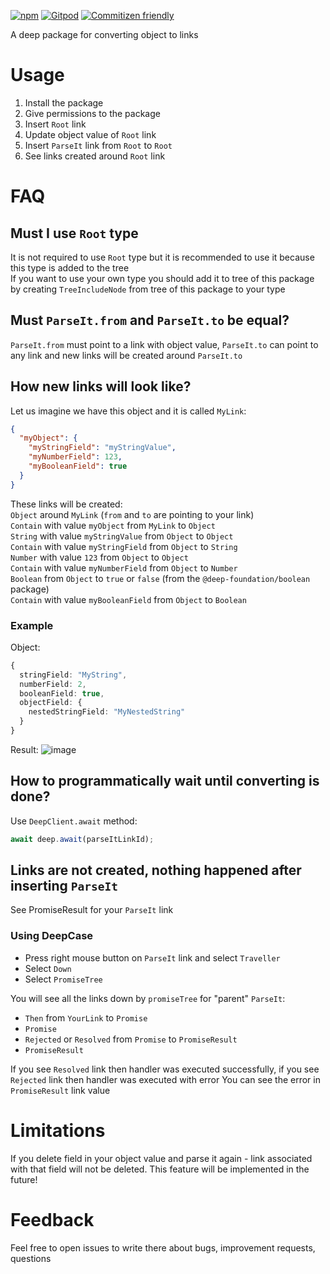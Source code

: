 [![npm](https://img.shields.io/npm/v/@deep-foundation/object-to-links-async-converter.svg)](https://www.npmjs.com/package/@deep-foundation/object-to-links-async-converter)
[![Gitpod](https://img.shields.io/badge/Gitpod-ready--to--code-blue?logo=gitpod)](https://gitpod.io/#https://github.com/deep-foundation/object-to-links-async-converter)
[![Commitizen friendly](https://img.shields.io/badge/commitizen-friendly-brightgreen.svg)](http://commitizen.github.io/cz-cli/)

A deep package for converting object to links

# Usage

1. Install the package
2. Give permissions to the package
3. Insert `Root` link
4. Update object value of `Root` link
5. Insert `ParseIt` link from `Root` to `Root`
6. See links created around `Root` link

# FAQ

## Must I use `Root` type

It is not required to use `Root` type but it is recommended to use it because this type is added to the tree  
If you want to use your own type you should add it to tree of this package by creating `TreeIncludeNode` from tree of this package to your type

## Must `ParseIt.from` and `ParseIt.to` be equal?

`ParseIt.from` must point to a link with object value, `ParseIt.to` can point to any link and new links will be created around `ParseIt.to`

## How new links will look like?

Let us imagine we have this object and it is called `MyLink`:

```json
{
  "myObject": {
    "myStringField": "myStringValue",
    "myNumberField": 123,
    "myBooleanField": true
  }
}
```

These links will be created:  
`Object` around `MyLink` (`from` and `to` are pointing to your link)  
`Contain` with value `myObject` from `MyLink` to `Object`  
`String` with value `myStringValue` from `Object` to `Object`  
`Contain` with value `myStringField` from `Object` to `String`  
`Number` with value `123` from `Object` to `Object`  
`Contain` with value `myNumberField` from `Object` to `Number`  
`Boolean` from `Object` to `true` or `false` (from the `@deep-foundation/boolean` package)  
`Contain` with value `myBooleanField` from `Object` to `Boolean`

### Example
Object:
```typescript
{
  stringField: "MyString",
  numberField: 2,
  booleanField: true, 
  objectField: {
    nestedStringField: "MyNestedString"
  }
}
```
Result:
![image](https://github.com/deep-foundation/object-to-links-async-converter/assets/66206278/c749287f-7171-4d79-9518-0ff5c61c88f1)



## How to programmatically wait until converting is done?

Use `DeepClient.await` method:

```typescript
await deep.await(parseItLinkId);
```

## Links are not created, nothing happened after inserting `ParseIt`

See PromiseResult for your `ParseIt` link

### Using DeepCase

- Press right mouse button on `ParseIt` link and select `Traveller`
- Select `Down`
- Select `PromiseTree`

You will see all the links down by `promiseTree` for "parent" `ParseIt`:

- `Then` from `YourLink` to `Promise`
- `Promise`
- `Rejected` or `Resolved` from `Promise` to `PromiseResult`
- `PromiseResult`

If you see `Resolved` link then handler was executed successfully, if you see `Rejected` link then handler was executed with error
You can see the error in `PromiseResult` link value

# Limitations

If you delete field in your object value and parse it again - link associated with that field will not be deleted. This feature will be implemented in the future!

# Feedback

Feel free to open issues to write there about bugs, improvement requests, questions
